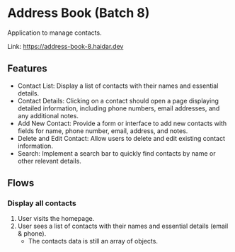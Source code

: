 # Address Book (Batch 8)

Application to manage contacts.

Link: <https://address-book-8.haidar.dev>

## Features

- Contact List: Display a list of contacts with their names and essential details.
- Contact Details: Clicking on a contact should open a page displaying detailed information, including phone numbers, email addresses, and any additional notes.
- Add New Contact: Provide a form or interface to add new contacts with fields for name, phone number, email, address, and notes.
- Delete and Edit Contact: Allow users to delete and edit existing contact information.
- Search: Implement a search bar to quickly find contacts by name or other relevant details.

## Flows

### Display all contacts

1. User visits the homepage.
2. User sees a list of contacts with their names and essential details (email & phone).
   - The contacts data is still an array of objects.
